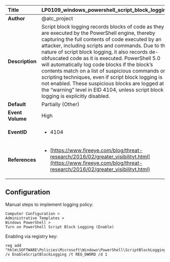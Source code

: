 | Title            | LP0109_windows_powershell_script_block_logging                                                                     |
|:-----------------|:--------------------------------------------------------------------------------|
| **Author**       | @atc_project                                                                      |
| **Description**  | Script block logging records blocks of code as they are executed by the PowerShell engine,  thereby capturing the full contents of code executed by an attacker, including scripts and commands.  Due to the nature of script block logging, it also records de-obfuscated code as it is executed.  PowerShell 5.0 will automatically log code blocks if the block’s contents match on a list of suspicious commands or scripting techniques,  even if script block logging is not enabled. These suspicious blocks are logged at the “warning” level in EID 4104,  unless script block logging is explicitly disabled.                                                               |
| **Default**      | Partially (Other)                                                                   |
| **Event Volume** | High                                                                    |
| **EventID**      | <ul><li>4104</li></ul>         |
| **References**   | <ul><li>[https://www.fireeye.com/blog/threat-research/2016/02/greater_visibilityt.html](https://www.fireeye.com/blog/threat-research/2016/02/greater_visibilityt.html)</li></ul> |



## Configuration

Manual steps to implement logging policy:

```
Computer Configuration > 
Administrative Templates > 
Windows PowerShell > 
Turn on PowerShell Script Block Logging (Enable)
```

Enabling via registry key:
```
reg add "hklm\SOFTWARE\Policies\Microsoft\Windows\PowerShell\ScriptBlockLogging" /v EnableScriptBlockLogging /t REG_DWORD /d 1
```


